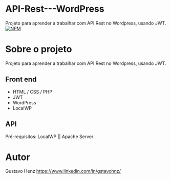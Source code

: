 # API-Rest---WordPress
Projeto para aprender a trabalhar com API Rest no Wordpress, usando JWT.
[![NPM](https://img.shields.io/npm/l/react)](https://github.com/GstavoHnz/API-Rest---WordPress/edit/main/LICENSE) 

# Sobre o projeto
Projeto para aprender a trabalhar com API Rest no Wordpress, usando JWT.

## Front end
- HTML / CSS / PHP
- JWT
- WordPress 
- LocalWP

## API
Pré-requisitos: LocalWP || Apache Server 

# Autor
Gustavo Henz
https://www.linkedin.com/in/gstavohnz/

